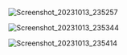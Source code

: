 ![Screenshot_20231013_235257](https://github.com/Skaditya007/Flutter_RESTAPI_Firebase/assets/95046114/8e4260d7-9203-4c45-91ac-0b7a3fa83441)

![Screenshot_20231013_235344](https://github.com/Skaditya007/Flutter_RESTAPI_Firebase/assets/95046114/ce115a5a-64a2-4029-9480-4364ad9b3db4)

![Screenshot_20231013_235414](https://github.com/Skaditya007/Flutter_RESTAPI_Firebase/assets/95046114/c7ed7891-3cd1-4a1a-88e1-3f897b72bff3)

